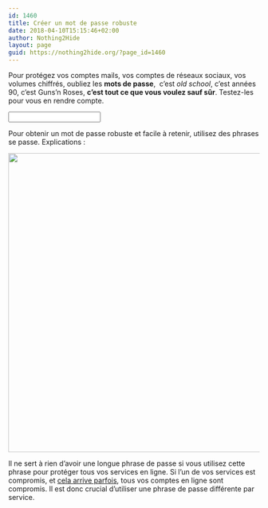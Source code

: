 ```yaml
---
id: 1460
title: Créer un mot de passe robuste
date: 2018-04-10T15:15:46+02:00
author: Nothing2Hide
layout: page
guid: https://nothing2hide.org/?page_id=1460
---
```

Pour protégez vos comptes mails, vos comptes de réseaux sociaux, vos volumes chiffrés, oubliez les **mots de passe**,  c&rsquo;est _old school_, c&rsquo;est années 90, c&rsquo;est Guns&rsquo;n Roses, **c&rsquo;est tout ce que vous voulez sauf sûr**. Testez-les pour vous en rendre compte.<!--more-->

<div class="zxcvbn">
  <p>
    <input id="password-box" name="password-box" type="password" />
  </p>
</div>

<div id="explanation">
</div>

Pour obtenir un mot de passe robuste et facile à retenir, utilisez des phrases se passe. Explications :

[<img class="alignnone size-full wp-image-1461" src="" alt="" width="740" height="601" srcset="https://nothing2hide.org/fr/wp-content/uploads/sites/3/2018/04/password_strength.png 740w, https://nothing2hide.org/fr/wp-content/uploads/sites/3/2018/04/password_strength-300x244.png 300w, https://nothing2hide.org/fr/wp-content/uploads/sites/3/2018/04/password_strength-600x487.png 600w, https://nothing2hide.org/fr/wp-content/uploads/sites/3/2018/04/password_strength-197x160.png 197w" sizes="(max-width: 706px) 89vw, (max-width: 767px) 82vw, 740px" />](https://www.xkcd.com/936/)

Il ne sert à rien d’avoir une longue phrase de passe si vous utilisez cette phrase pour protéger tous vos services en ligne. Si l’un de vos services est compromis, et [cela arrive parfois](http://www.pcinpact.com/news/63924-sony-pictures-lulzsec-piratage-mots-de-passe-vol-donnees.htm), tous vos comptes en ligne sont compromis. Il est donc crucial d’utiliser une phrase de passe différente par service.
